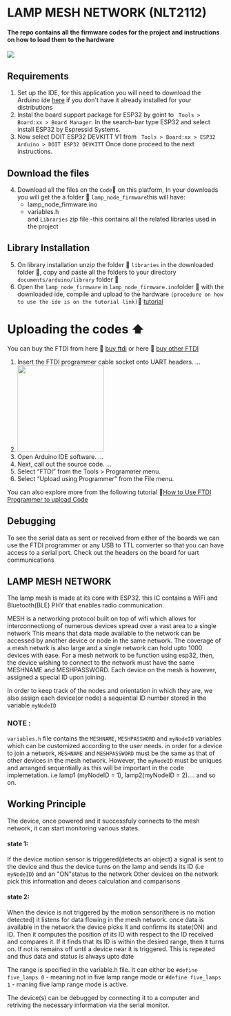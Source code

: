 # LAMP MESH NETWORK (NLT2112)
#### The repo contains all the firmware codes for the project and instructions on how to load them to the hardware
<img src="https://user-images.githubusercontent.com/20322653/169380834-74515872-feed-4530-92fb-4ae0f10ac75c.png">

## Requirements
1) Set up the IDE, for this application you will need to download the Arduino ide [here](https://www.arduino.cc/en/software) if you don't have it already installed for your distributions
2) Instal the board support package for ESP32 by goint to ` Tools > Board:xx > Board Manager`. In the search-bar type ESP32 and select install ESP32 by Espressid Systems.  
3) Now select DOIT ESP32 DEVKITT V1 from ` Tools > Board:xx > ESP32 Arduino > DOIT ESP32 DEVKITT`
Once done proceed to the next instructions.
## Download the files 
4)  Download all the files on the `Code`:arrow_down_small: on this platform, In your downloads you will get the a folder :file_folder:  `lamp_node_firmware`this will have:
     - lamp_node_firmware.ino
     - variables.h
</br> and `Libraries` zip file -this contains all the related libraries used in the project

 ## Library Installation
5)  On library installation unzip the folder :file_folder: `libraries` in the downloaded folder :file_folder:, copy and paste all the folders to your directory `documents/arduino/library` folder :file_folder:
6)  Open the `lamp_node_firmware`  in `lamp_node_firmware.ino`folder :file_folder: with the downloaded ide, compile and upload to the hardware `(procedure on how to use the ide is on the tutorial link)`:link:    [tutorial](https://www.youtube.com/watch?v=nL34zDTPkcs&t=3s)

# Uploading the codes  :arrow_up:
You can buy the FTDI from here :link: [buy ftdi](https://www.amazon.com/HiLetgo-FT232RL-Converter-Adapter-Breakout/dp/B00IJXZQ7C/ref=sr_1_3?keywords=FTDI&qid=1650483928&sr=8-3)
or here 
 :link: [buy other FTDI](https://www.amazon.com/CP2102-Module-Converter-Downloader-Compatible/dp/B092YMT52G_)

1) Insert the FTDI programmer cable socket onto UART headers. ...
2) <img src="https://github.com/skndungu/compressor_controller/blob/main/assets/img/USB-TTL-Connection.jpeg" height="200">
3) Open Arduino IDE software. ...
4) Next, call out the source code. ...
5) Select “FTDI” from the Tools > Programmer menu.
6) Select “Upload using Programmer” from the File menu.

You can also explore more from the following tutorial :link:[How to Use FTDI Programmer to upload Code](https://www.youtube.com/watch?v=JYchUapoqzc)
## Debugging 
To see the serial data as sent or received from either of the boards we can use the FTDI programmer or any USB to TTL converter so that you can have access to a serial port. Check out the headers on the board for uart communications 

## LAMP MESH NETWORK
The lamp mesh is made at its core with ESP32. this IC contains a WiFi and Bluetooth(BLE) PHY that enables radio communication. 

MESH is a networking protocol built on top of wifi which allows for interconnectiong of numerous devices spread over a vast area to a single network
This means that data made available to the network can be accessed by another device or node in the same network. 
The coverage of a mesh netwrk is also large and a single network can hold upto 1000 devices with ease.
For a mesh network to be function using esp32, then, the device wishing to connect to the network must have the same MESHNAME and MESHPASSWORD. 
Each device on the mesh is however, assigned a special ID upon joining.

In order to keep track of the nodes and orientation in which they are, we also assign each device(or node) a sequential ID number stored in the variable `myNodeID`

### NOTE :
`variables.h` file contains the `MESHNAME`, `MESHPASSWORD` and `myNodeID` variables which can be customized according to the user needs. 
in order for a device to join a network, `MESHNAME` and `MESHPASSWORD` must be the same as that of other devices in the mesh network.
However, the `myNodeID` must be uniques and arranged sequentially as this will be important in the code implemetation.
i.e lamp1 (myNodeID = 1), lamp2(myNodeID = 2).... and so on.

##  Working Principle
The device, once powered and it successfuly connects to the mesh network, it can start monitoring various states.
#### state 1: 
If the device motion sensor is triggered(detects an object) a signal is sent to the device and thus the device turns on the lamp and sends its ID (i.e `myNodeID`) and an "ON"status to the network
Other devices on the network pick this information and deoes calculation and comparisons 
</br>
#### state 2: 
When the device is not triggered by the motion sensor(there is no motion detected) it listens for data flowing in the mesh  network. once data is available in the network the device picks it and confirms its state(ON) and ID.
Then it computes the position of its ID with respect to the ID received and compares it. If it finds that its ID is within the desired range, then it turns on. If not is remains off until a device near it is triggered. This is repeated and thus data and status is always upto date

The range is specified in the variable.h file. It can either be `#define five_lamps 0` - meaning not in five lamp range mode or `#define five_lamps 1` - maning five lamp range mode is active.

The device(s) can be debugged by connecting it to a computer and retriving the necessary information via the serial monitor.
 


